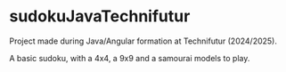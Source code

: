 # sudokuJavaTechnifutur

Project made during Java/Angular formation at Technifutur (2024/2025).

A basic sudoku, with a 4x4, a 9x9 and a samourai models to play.
